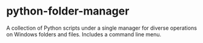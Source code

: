 # python-folder-manager
A collection of Python scripts under a single manager for diverse operations on Windows folders and files. Includes a command line menu.

